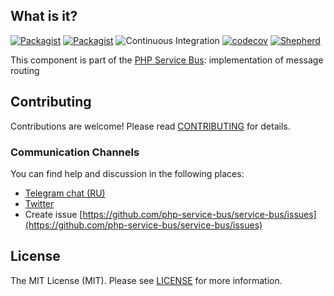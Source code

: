 ## What is it?

[![Packagist](https://img.shields.io/packagist/v/php-service-bus/messages-router.svg)](https://packagist.org/packages/php-service-bus/messages-router)
[![Packagist](https://img.shields.io/packagist/dt/php-service-bus/messages-router.svg)](https://packagist.org/packages/php-service-bus/messages-router)
![Continuous Integration](https://github.com/php-service-bus/messages-router/workflows/Continuous%20Integration/badge.svg)
[![codecov](https://codecov.io/gh/php-service-bus/messages-router/branch/v5.1/graph/badge.svg?token=0bKwdiuo0S)](https://codecov.io/gh/php-service-bus/messages-router)
[![Shepherd](https://shepherd.dev/github/php-service-bus/messages-router/coverage.svg)](https://shepherd.dev/github/php-service-bus/messages-router)

This component is part of the [PHP Service Bus](https://github.com/php-service-bus/service-bus): implementation of message routing

## Contributing
Contributions are welcome! Please read [CONTRIBUTING](.github/CONTRIBUTING.md) for details.

### Communication Channels
You can find help and discussion in the following places:
* [Telegram chat (RU)](https://t.me/php_service_bus)
* [Twitter](https://twitter.com/PhpBus)
* Create issue [https://github.com/php-service-bus/service-bus/issues](https://github.com/php-service-bus/service-bus/issues)

## License

The MIT License (MIT). Please see [LICENSE](LICENSE.md) for more information.
